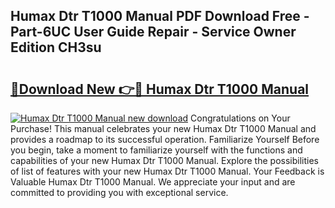 ## Humax Dtr T1000 Manual PDF Download Free - Part-6UC User Guide Repair - Service Owner Edition CH3su

# <h2><a href="http://bc99418.oget.top/?id=Humax+Dtr+T1000+Manual">🔗Download New 👉🔴 Humax Dtr T1000 Manual</a></h2>

[![Humax Dtr T1000 Manual new download](https://i.imgur.com/5g1atiW.png)](http://bc99418.oget.top/?id=Humax+Dtr+T1000+Manual)
Congratulations on Your Purchase! This manual celebrates your new Humax Dtr T1000 Manual and provides a roadmap to its successful operation. Familiarize Yourself Before you begin, take a moment to familiarize yourself with the functions and capabilities of your new Humax Dtr T1000 Manual. Explore the possibilities of list of features with your new Humax Dtr T1000 Manual. Your Feedback is Valuable Humax Dtr T1000 Manual. We appreciate your input and are committed to providing you with exceptional service.
